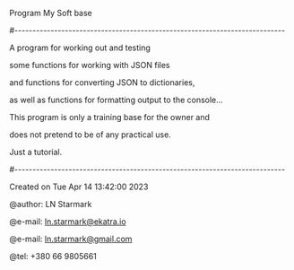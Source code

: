 Program My Soft base

#---------------------------------------------------------------------------

A program for working out and testing 

some functions for working with JSON files

and functions for converting JSON to dictionaries,

as well as functions for formatting output to the console...

This program is only a training base for the owner and

does not pretend to be of any practical use.

Just a tutorial.

#---------------------------------------------------------------------------


Created on Tue Apr 14 13:42:00 2023

@author: LN Starmark

@e-mail: ln.starmark@ekatra.io

@e-mail: ln.starmark@gmail.com

@tel:    +380 66 9805661